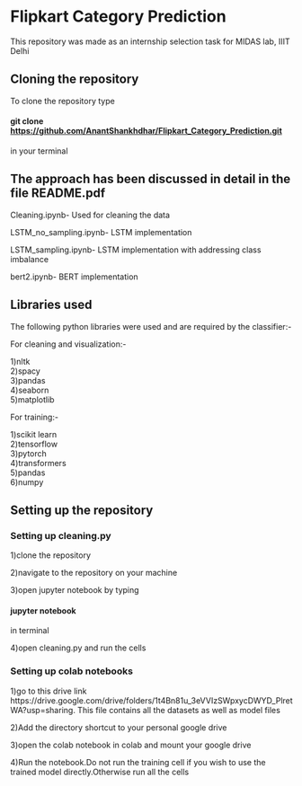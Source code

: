 <h1>Flipkart Category Prediction</h1>

This repository was made as an internship selection task for MIDAS lab, IIIT Delhi  

<h2> Cloning the repository </h2>

To clone the repository type <h4>git clone https://github.com/AnantShankhdhar/Flipkart_Category_Prediction.git</h4> in your terminal



<h2>The approach has been discussed in detail in the file README.pdf </h2>

Cleaning.ipynb- Used for cleaning the data

LSTM_no_sampling.ipynb- LSTM implementation

LSTM_sampling.ipynb- LSTM implementation with addressing class imbalance

bert2.ipynb- BERT implementation

<h2> Libraries used </h2>
The following python libraries were used and are required by the classifier:-   

For cleaning and visualization:-  

1)nltk      
2)spacy      
3)pandas    
4)seaborn    
5)matplotlib      

For training:-   

1)scikit learn      
2)tensorflow      
3)pytorch    
4)transformers    
5)pandas   
6)numpy   

<h2>Setting up the repository</h2>   
<h3>Setting up cleaning.py</h3>   
1)clone the repository  

2)navigate to the repository on your machine   

3)open jupyter notebook by typing <h4>jupyter notebook</h4>  in terminal 

4)open cleaning.py and run the cells

<h3>Setting up colab notebooks</h3>   
1)go to this drive link https://drive.google.com/drive/folders/1t4Bn81u_3eVVIzSWpxycDWYD_PlretWA?usp=sharing. This file contains all the datasets as well as model files

2)Add the directory shortcut to your personal google drive 

3)open the colab notebook in colab and mount your google drive

4)Run the notebook.Do not run the training cell if you wish to use the trained model directly.Otherwise run all the cells
  

